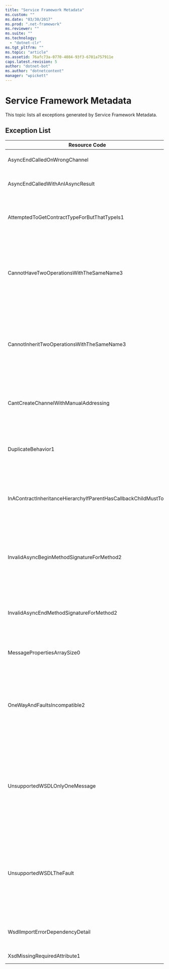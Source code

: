 ```yaml
---
title: "Service Framework Metadata"
ms.custom: ""
ms.date: "03/30/2017"
ms.prod: ".net-framework"
ms.reviewer: ""
ms.suite: ""
ms.technology: 
  - "dotnet-clr"
ms.tgt_pltfrm: ""
ms.topic: "article"
ms.assetid: 76afc73a-0770-4084-93f3-6701a757911e
caps.latest.revision: 5
author: "dotnet-bot"
ms.author: "dotnetcontent"
manager: "wpickett"
---
```

# Service Framework Metadata
This topic lists all exceptions generated by Service Framework Metadata.  
  
## Exception List  
  
|Resource Code|Resource String|  
|-------------------|---------------------|  
|AsyncEndCalledOnWrongChannel|An asynchronous End was called on the wrong channel.|  
|AsyncEndCalledWithAnIAsyncResult|An asynchronous End was called with an IAsyncResult from a different Begin method.|  
|AttemptedToGetContractTypeForButThatTypeIs1|Attempted to get contract type for the specified.The type is not a ServiceContract and it does not inherit a ServiceContract.|  
|CannotHaveTwoOperationsWithTheSameName3|Cannot have two operations in the same contract with the same name. The specified methods in the specified type violate this rule. Change the name of one of the operations by changing the method name or by using the Name property of OperationContractAttribute.|  
|CannotInheritTwoOperationsWithTheSameName3|Cannot inherit two different operations with the same name. The specified operation from the specified contracts violate this rule. Change the name of one of the operations by changing the method name or by using the Name property of OperationContractAttribute.|  
|CantCreateChannelWithManualAddressing|Cannot create a channel for a contract that requires a request/reply and a binding that requires manual addressing but only supports duplex communication.|  
|DuplicateBehavior1|The value cannot be added to the collection. The collection already contains an item of the same specified type. This collection only supports one instance of each type.|  
|InAContractInheritanceHierarchyIfParentHasCallbackChildMustToo|Because the specified base service contract has a specified callback contract, the specified derived service contract must also specify either the specified type, or a derived type as its callback contract.|  
|InvalidAsyncBeginMethodSignatureForMethod2|Invalid asynchronous Begin method signature for the specified method in the specified ServiceContract type. Your begin method must take an AsyncCallback and an object as the last two arguments and return an IAsyncResult.|  
|InvalidAsyncEndMethodSignatureForMethod2|Invalid asynchronous End method signature for the specified method in the specified ServiceContract type. Your end method must take an IAsyncResult as the last argument.|  
|MessagePropertiesArraySize0|The array that was passed does not have enough space to hold all the properties contained by this collection.|  
|OneWayAndFaultsIncompatible2|The specified method in the specified type is marked as IsOneWay=true and declares one or more FaultContractAttributes. One-way methods cannot declare FaultContractAttributes. Change IsOneWay to false or remove the FaultContractAttributes.|  
|UnsupportedWSDLOnlyOneMessage|Unsupported Web Services Description Language. Only one message part is supported for fault messages. This fault message refers to more than one message part. If you have edit access to the Web Services Description Language file, you can fix the problem by removing the extra message parts such that fault message references just one part.|  
|UnsupportedWSDLTheFault|Unsupported Web Services Description Language. The fault message part must reference an element. This fault message does not refer to an element. If you have edit access to the Web Services Definition Language document, you can fix the problem by referencing a schema element using the 'element' attribute.|  
|WsdlImportErrorDependencyDetail|An error occurred while importing the specified that the other specified value is dependent on. The Xpath is also specified.|  
|XsdMissingRequiredAttribute1|Missing the specified required attribute.|
